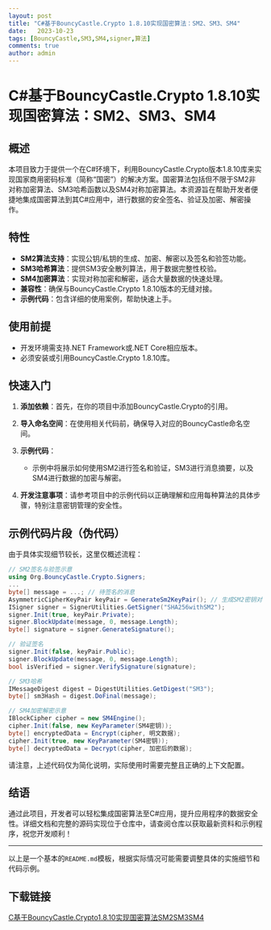 ```yaml
---
layout: post
title: "C#基于BouncyCastle.Crypto 1.8.10实现国密算法：SM2、SM3、SM4"
date:   2023-10-23
tags: [BouncyCastle,SM3,SM4,signer,算法]
comments: true
author: admin
---
```

# C#基于BouncyCastle.Crypto 1.8.10实现国密算法：SM2、SM3、SM4

## 概述

本项目致力于提供一个在C#环境下，利用BouncyCastle.Crypto版本1.8.10库来实现国家商用密码标准（简称“国密”）的解决方案。国密算法包括但不限于SM2非对称加密算法、SM3哈希函数以及SM4对称加密算法。本资源旨在帮助开发者便捷地集成国密算法到其C#应用中，进行数据的安全签名、验证及加密、解密操作。

## 特性

- **SM2算法支持**：实现公钥/私钥的生成、加密、解密以及签名和验签功能。
- **SM3哈希算法**：提供SM3安全散列算法，用于数据完整性校验。
- **SM4加密算法**：实现对称加密和解密，适合大量数据的快速处理。
- **兼容性**：确保与BouncyCastle.Crypto 1.8.10版本的无缝对接。
- **示例代码**：包含详细的使用案例，帮助快速上手。

## 使用前提

- 开发环境需支持.NET Framework或.NET Core相应版本。
- 必须安装或引用BouncyCastle.Crypto 1.8.10库。
  
## 快速入门

1. **添加依赖**：首先，在你的项目中添加BouncyCastle.Crypto的引用。
   
2. **导入命名空间**：在使用相关代码前，确保导入对应的BouncyCastle命名空间。

3. **示例代码**：
   - 示例中将展示如何使用SM2进行签名和验证，SM3进行消息摘要，以及SM4进行数据的加密与解密。

4. **开发注意事项**：请参考项目中的示例代码以正确理解和应用每种算法的具体步骤，特别注意密钥管理的安全性。

## 示例代码片段（伪代码）

由于具体实现细节较长，这里仅概述流程：

```csharp
// SM2签名与验签示意
using Org.BouncyCastle.Crypto.Signers;
...
byte[] message = ...; // 待签名的消息
AsymmetricCipherKeyPair keyPair = GenerateSm2KeyPair(); // 生成SM2密钥对
ISigner signer = SignerUtilities.GetSigner("SHA256withSM2");
signer.Init(true, keyPair.Private);
signer.BlockUpdate(message, 0, message.Length);
byte[] signature = signer.GenerateSignature();

// 验证签名
signer.Init(false, keyPair.Public);
signer.BlockUpdate(message, 0, message.Length);
bool isVerified = signer.VerifySignature(signature);

// SM3哈希
IMessageDigest digest = DigestUtilities.GetDigest("SM3");
byte[] sm3Hash = digest.DoFinal(message);

// SM4加密解密示意
IBlockCipher cipher = new SM4Engine();
cipher.Init(false, new KeyParameter(SM4密钥));
byte[] encryptedData = Encrypt(cipher, 明文数据);
cipher.Init(true, new KeyParameter(SM4密钥));
byte[] decryptedData = Decrypt(cipher, 加密后的数据);
```

请注意，上述代码仅为简化说明，实际使用时需要完整且正确的上下文配置。

## 结语

通过此项目，开发者可以轻松集成国密算法至C#应用，提升应用程序的数据安全性。详细文档和完整的源码实现位于仓库中，请查阅仓库以获取最新资料和示例程序，祝您开发顺利！

---

以上是一个基本的`README.md`模板，根据实际情况可能需要调整具体的实施细节和代码示例。

## 下载链接

[C基于BouncyCastle.Crypto1.8.10实现国密算法SM2SM3SM4](https://pan.quark.cn/s/2258db59f451)